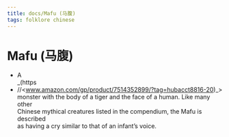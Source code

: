 ```yaml
---
title: docs/Mafu (马腹)
tags: folklore chinese
---
```


# Mafu (马腹)
- A  
	_(https
- //<www.amazon.com/gp/product/7514352899/?tag=hubacct8816-20)_>  
	monster with the body of a tiger and the face of a human. Like many other  
	Chinese mythical creatures listed in the compendium, the Mafu is described  
	as having a cry similar to that of an infant’s voice.